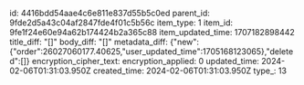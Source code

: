 id: 4416bdd54aae4c6e811e837d55b5c0ed
parent_id: 9fde2d5a43c04af2847fde4f01c5b56c
item_type: 1
item_id: 9fe1f24e60e94a62b174424b2a365c88
item_updated_time: 1707182898442
title_diff: "[]"
body_diff: "[]"
metadata_diff: {"new":{"order":26027060177.40625,"user_updated_time":1705168123065},"deleted":[]}
encryption_cipher_text: 
encryption_applied: 0
updated_time: 2024-02-06T01:31:03.950Z
created_time: 2024-02-06T01:31:03.950Z
type_: 13